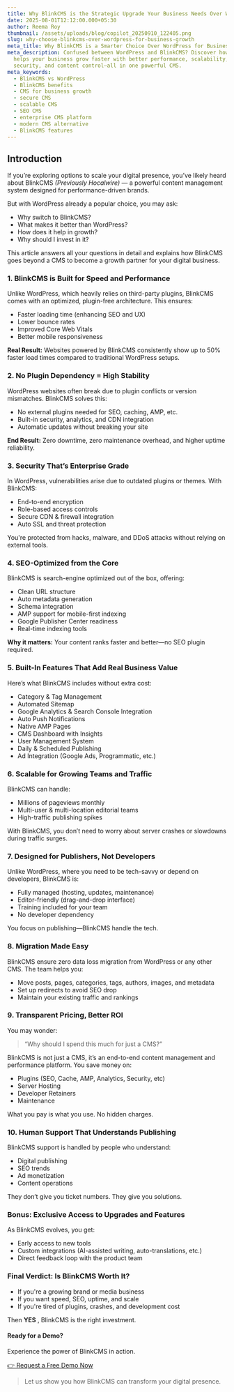 ```yaml
---
title: Why BlinkCMS is the Strategic Upgrade Your Business Needs Over WordPress
date: 2025-08-01T12:12:00.000+05:30
author: Reema Roy
thumbnail: /assets/uploads/blog/copilot_20250910_122405.png
slug: why-choose-blinkcms-over-wordpress-for-business-growth
meta_title: Why BlinkCMS is a Smarter Choice Over WordPress for Business Growth | BizzNist
meta_description: Confused between WordPress and BlinkCMS? Discover how BlinkCMS
  helps your business grow faster with better performance, scalability,
  security, and content control—all in one powerful CMS.
meta_keywords:
  - BlinkCMS vs WordPress
  - BlinkCMS benefits
  - CMS for business growth
  - secure CMS
  - scalable CMS
  - SEO CMS
  - enterprise CMS platform
  - modern CMS alternative
  - BlinkCMS features
---
```

## Introduction

If you’re exploring options to scale your digital presence, you’ve likely heard about BlinkCMS *(Previously Hocalwire)* — a powerful content management system designed for performance-driven brands.

But with WordPress already a popular choice, you may ask:

* Why switch to BlinkCMS?
* What makes it better than WordPress?
* How does it help in growth?
* Why should I invest in it?

This article answers all your questions in detail and explains how BlinkCMS goes beyond a CMS to become a growth partner for your digital business.

### 1. BlinkCMS is Built for Speed and Performance

Unlike WordPress, which heavily relies on third-party plugins, BlinkCMS comes with an optimized, plugin-free architecture. This ensures:

* Faster loading time (enhancing SEO and UX)
* Lower bounce rates
* Improved Core Web Vitals
* Better mobile responsiveness

**Real Result:** Websites powered by BlinkCMS consistently show up to 50% faster load times compared to traditional WordPress setups.

### 2. No Plugin Dependency = High Stability

WordPress websites often break due to plugin conflicts or version mismatches. BlinkCMS solves this:

* No external plugins needed for SEO, caching, AMP, etc.
* Built-in security, analytics, and CDN integration
* Automatic updates without breaking your site

**End Result:** Zero downtime, zero maintenance overhead, and higher uptime reliability.

### 3. Security That’s Enterprise Grade

In WordPress, vulnerabilities arise due to outdated plugins or themes. With BlinkCMS:

* End-to-end encryption
* Role-based access controls
* Secure CDN & firewall integration
* Auto SSL and threat protection

You're protected from hacks, malware, and DDoS attacks without relying on external tools.

### 4. SEO-Optimized from the Core

BlinkCMS is search-engine optimized out of the box, offering:

* Clean URL structure
* Auto metadata generation
* Schema integration
* AMP support for mobile-first indexing
* Google Publisher Center readiness
* Real-time indexing tools

**Why it matters:** Your content ranks faster and better—no SEO plugin required.

### 5. Built-In Features That Add Real Business Value

Here’s what BlinkCMS includes without extra cost:

* Category & Tag Management
* Automated Sitemap
* Google Analytics & Search Console Integration
* Auto Push Notifications
* Native AMP Pages
* CMS Dashboard with Insights
* User Management System
* Daily & Scheduled Publishing
* Ad Integration (Google Ads, Programmatic, etc.)

### 6. Scalable for Growing Teams and Traffic

BlinkCMS can handle:

* Millions of pageviews monthly
* Multi-user & multi-location editorial teams
* High-traffic publishing spikes

With BlinkCMS, you don’t need to worry about server crashes or slowdowns during traffic surges.

### 7. Designed for Publishers, Not Developers

Unlike WordPress, where you need to be tech-savvy or depend on developers, BlinkCMS is:

* Fully managed (hosting, updates, maintenance)
* Editor-friendly (drag-and-drop interface)
* Training included for your team
* No developer dependency

You focus on publishing—BlinkCMS handle the tech.

### 8. Migration Made Easy

BlinkCMS ensure zero data loss migration from WordPress or any other CMS. The team helps you:

* Move posts, pages, categories, tags, authors, images, and metadata
* Set up redirects to avoid SEO drop
* Maintain your existing traffic and rankings

### 9. Transparent Pricing, Better ROI

You may wonder:

> “Why should I spend this much for just a CMS?”

BlinkCMS is not just a CMS, it’s an end-to-end content management and performance platform. You save money on:

* Plugins (SEO, Cache, AMP, Analytics, Security, etc)
* Server Hosting
* Developer Retainers
* Maintenance

What you pay is what you use. No hidden charges.

### 10. Human Support That Understands Publishing

BlinkCMS support is handled by people who understand:

* Digital publishing
* SEO trends
* Ad monetization
* Content operations

They don’t give you ticket numbers. They give you solutions.

### Bonus: Exclusive Access to Upgrades and Features

As BlinkCMS evolves, you get:

* Early access to new tools
* Custom integrations (AI-assisted writing, auto-translations, etc.)
* Direct feedback loop with the product team

### Final Verdict: Is BlinkCMS Worth It?

* If you're a growing brand or media business
* If you want speed, SEO, uptime, and scale
* If you're tired of plugins, crashes, and development cost

Then **YES** , BlinkCMS is the right investment.

#### Ready for a Demo?

Experience the power of BlinkCMS in action.

[👉 Request a Free Demo Now](https://calendly.com/iamreemaroy/30min)

> Let us show you how BlinkCMS can transform your digital presence.[](https://www.bizznist.com/)
